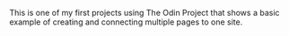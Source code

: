 This is one of my first projects using The Odin Project that shows a basic example of creating and connecting multiple pages to one site.
